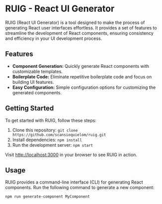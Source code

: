# RUIG - React UI Generator

RUIG (React UI Generator) is a tool designed to make the process of generating React user interfaces effortless. It provides a set of features to streamline the development of React components, ensuring consistency and efficiency in your UI development process.

## Features

- **Component Generation:** Quickly generate React components with customizable templates.
- **Boilerplate Code:** Eliminate repetitive boilerplate code and focus on building UI features.
- **Easy Configuration:** Simple configuration options for customizing the generated components.

## Getting Started

To get started with RUIG, follow these steps:

1. Clone this repository: `git clone https://github.com/scansioquielom/ruig.git`
2. Install dependencies: `npm install`
3. Run the development server: `npm start`

Visit [http://localhost:3000](http://localhost:3000) in your browser to see RUIG in action.

## Usage

RUIG provides a command-line interface (CLI) for generating React components. Run the following command to generate a new component:

```bash
npm run generate-component MyComponent
```
